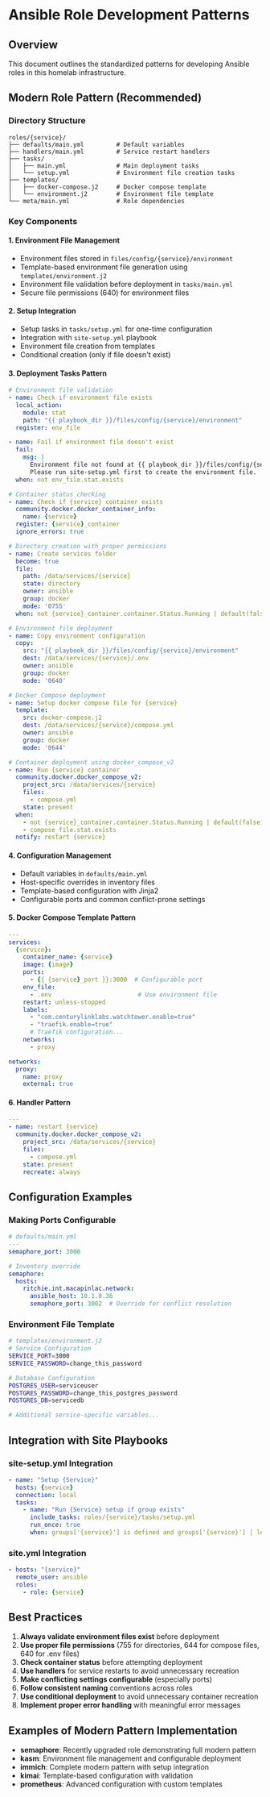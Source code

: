 # Ansible Role Development Patterns

## Overview
This document outlines the standardized patterns for developing Ansible roles in this homelab infrastructure.

## Modern Role Pattern (Recommended)

### Directory Structure
```
roles/{service}/
├── defaults/main.yml         # Default variables
├── handlers/main.yml         # Service restart handlers
├── tasks/
│   ├── main.yml              # Main deployment tasks
│   └── setup.yml             # Environment file creation tasks
├── templates/
│   ├── docker-compose.j2     # Docker compose template
│   └── environment.j2        # Environment file template
└── meta/main.yml             # Role dependencies
```

### Key Components

#### 1. Environment File Management
- Environment files stored in `files/config/{service}/environment`
- Template-based environment file generation using `templates/environment.j2`
- Environment file validation before deployment in `tasks/main.yml`
- Secure file permissions (640) for environment files

#### 2. Setup Integration
- Setup tasks in `tasks/setup.yml` for one-time configuration
- Integration with `site-setup.yml` playbook
- Environment file creation from templates
- Conditional creation (only if file doesn't exist)

#### 3. Deployment Tasks Pattern
```yaml
# Environment file validation
- name: Check if environment file exists
  local_action:
    module: stat
    path: "{{ playbook_dir }}/files/config/{service}/environment"
  register: env_file

- name: Fail if environment file doesn't exist
  fail:
    msg: |
      Environment file not found at {{ playbook_dir }}/files/config/{service}/environment
      Please run site-setup.yml first to create the environment file.
  when: not env_file.stat.exists

# Container status checking
- name: Check if {service} container exists
  community.docker.docker_container_info:
    name: {service}
  register: {service}_container
  ignore_errors: true

# Directory creation with proper permissions
- name: Create services folder
  become: true
  file:
    path: /data/services/{service}
    state: directory
    owner: ansible
    group: docker
    mode: '0755'
  when: not {service}_container.container.Status.Running | default(false)

# Environment file deployment
- name: Copy environment configuration
  copy:
    src: "{{ playbook_dir }}/files/config/{service}/environment"
    dest: /data/services/{service}/.env
    owner: ansible
    group: docker
    mode: '0640'

# Docker Compose deployment
- name: Setup docker compose file for {service}
  template:
    src: docker-compose.j2
    dest: /data/services/{service}/compose.yml
    owner: ansible
    group: docker
    mode: '0644'

# Container deployment using docker_compose_v2
- name: Run {service} container
  community.docker.docker_compose_v2:
    project_src: /data/services/{service}
    files:
      - compose.yml
    state: present
  when: 
    - not {service}_container.container.Status.Running | default(false)
    - compose_file.stat.exists
  notify: restart {service}
```

#### 4. Configuration Management
- Default variables in `defaults/main.yml`
- Host-specific overrides in inventory files
- Template-based configuration with Jinja2
- Configurable ports and common conflict-prone settings

#### 5. Docker Compose Template Pattern
```yaml
---
services:
  {service}:
    container_name: {service}
    image: {image}
    ports:
      - {{ {service}_port }}:3000  # Configurable port
    env_file:
      - .env                        # Use environment file
    restart: unless-stopped
    labels:
      - "com.centurylinklabs.watchtower.enable=true"
      - "traefik.enable=true"
      # Traefik configuration...
    networks:
      - proxy

networks:
  proxy:
    name: proxy
    external: true
```

#### 6. Handler Pattern
```yaml
---
- name: restart {service}
  community.docker.docker_compose_v2:
    project_src: /data/services/{service}
    files:
      - compose.yml
    state: present
    recreate: always
```

## Configuration Examples

### Making Ports Configurable
```yaml
# defaults/main.yml
---
semaphore_port: 3000

# Inventory override
semaphore:
  hosts:
    ritchie.int.macapinlac.network:
      ansible_host: 10.1.0.36
      semaphore_port: 3002  # Override for conflict resolution
```

### Environment File Template
```bash
# templates/environment.j2
# Service Configuration
SERVICE_PORT=3000
SERVICE_PASSWORD=change_this_password

# Database Configuration
POSTGRES_USER=serviceuser
POSTGRES_PASSWORD=change_this_postgres_password
POSTGRES_DB=servicedb

# Additional service-specific variables...
```

## Integration with Site Playbooks

### site-setup.yml Integration
```yaml
- name: "Setup {Service}"
  hosts: {service}
  connection: local
  tasks:
    - name: "Run {Service} setup if group exists"
      include_tasks: roles/{service}/tasks/setup.yml
      run_once: true
      when: groups['{service}'] is defined and groups['{service}'] | length > 0
```

### site.yml Integration
```yaml
- hosts: "{service}"
  remote_user: ansible
  roles:
    - role: {service}
```

## Best Practices

1. **Always validate environment files exist** before deployment
2. **Use proper file permissions** (755 for directories, 644 for compose files, 640 for .env files)
3. **Check container status** before attempting deployment
4. **Use handlers** for service restarts to avoid unnecessary recreation
5. **Make conflicting settings configurable** (especially ports)
6. **Follow consistent naming** conventions across roles
7. **Use conditional deployment** to avoid unnecessary container recreation
8. **Implement proper error handling** with meaningful error messages

## Examples of Modern Pattern Implementation

- **semaphore**: Recently upgraded role demonstrating full modern pattern
- **kasm**: Environment file management and configurable deployment
- **immich**: Complete modern pattern with setup integration
- **kimai**: Template-based configuration with validation
- **prometheus**: Advanced configuration with custom templates
